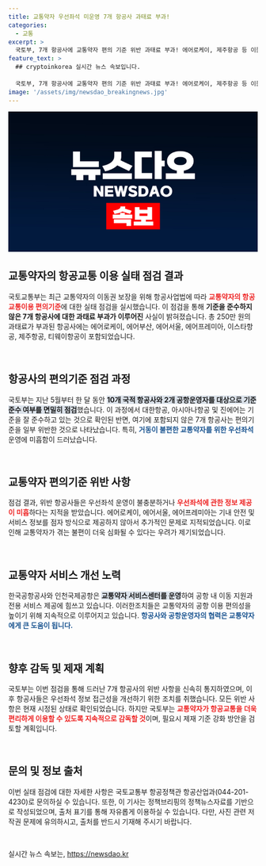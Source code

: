 ```yaml
---
title: 교통약자 우선좌석 미운영 7개 항공사 과태료 부과!
categories:
  - 교통
excerpt: >
  국토부, 7개 항공사에 교통약자 편의 기준 위반 과태료 부과! 에어로케이, 제주항공 등 이들은 어떻게 대응할까? 더 많은 소식과 변화가 궁금하다면 클릭해보세요!
feature_text: >
  ## cryptoinkorea 실시간 뉴스 속보입니다.

  국토부, 7개 항공사에 교통약자 편의 기준 위반 과태료 부과! 에어로케이, 제주항공 등 이들은 어떻게 대응할까? 더 많은 소식과 변화가 궁금하다면 클릭해보세요!
image: '/assets/img/newsdao_breakingnews.jpg'
---
```


<p><img src="/assets/img/newsdao_breakingnews.jpg" alt="cryptoinkorea 속보" /></p>

<h2 data-ke-size="size26">교통약자의 항공교통 이용 실태 점검 결과</h2>

<p>국토교통부는 최근 교통약자의 이동권 보장을 위해 항공사업법에 따라 <b><span style="color: #ee2323;">교통약자의 항공교통이용 편의기준</span></b>에 대한 실태 점검을 실시했습니다. 이 점검을 통해 <strong>기준을 준수하지 않은 7개 항공사에 대한 과태료 부과가 이루어진</strong> 사실이 밝혀졌습니다. 총 250만 원의 과태료가 부과된 항공사에는 에어로케이, 에어부산, 에어서울, 에어프레미아, 이스타항공, 제주항공, 티웨이항공이 포함되었습니다.</p>

<p data-ke-size="size16">&nbsp;</p>

<h2 data-ke-size="size26">항공사의 편의기준 점검 과정</h2>

<p>국토부는 지난 5월부터 한 달 동안 <b><span style="background-color: #21538527;">10개 국적 항공사와 2개 공항운영자를 대상으로 기준 준수 여부를 면밀히 점검</span></b>했습니다. 이 과정에서 대한항공, 아시아나항공 및 진에어는 기준을 잘 준수하고 있는 것으로 확인된 반면, 여기에 포함되지 않은 7개 항공사는 편의기준을 일부 위반한 것으로 나타났습니다. 특히, <b><span style="color: #1a5490;">거동이 불편한 교통약자를 위한 우선좌석</span></b> 운영에 미흡함이 드러났습니다.</p>

<p data-ke-size="size16">&nbsp;</p>

<h2 data-ke-size="size26">교통약자 편의기준 위반 사항</h2>

<p>점검 결과, 위반 항공사들은 우선좌석 운영이 불충분하거나 <b><span style="color: #ee2323;">우선좌석에 관한 정보 제공이 미흡</span></b>하다는 지적을 받았습니다. 에어로케이, 에어서울, 에어프레미아는 기내 안전 및 서비스 정보를 점자 방식으로 제공하지 않아서 추가적인 문제로 지적되었습니다. 이로 인해 교통약자가 겪는 불편이 더욱 심화될 수 있다는 우려가 제기되었습니다.</p>

<p data-ke-size="size16">&nbsp;</p>

<h2 data-ke-size="size26">교통약자 서비스 개선 노력</h2>

<p>한국공항공사와 인천국제공항은 <b><span style="background-color: #21538527;">교통약자 서비스센터를 운영</span></b>하여 공항 내 이동 지원과 전용 서비스 제공에 힘쓰고 있습니다. 이러한조치들은 교통약자의 공항 이용 편의성을 높이기 위해 지속적으로 이루어지고 있습니다. <b><span style="color: #1a5490;">항공사와 공항운영자의 협력은 교통약자에게 큰 도움이 됩니다.</span></b></p>

<p data-ke-size="size16">&nbsp;</p>

<h2 data-ke-size="size26">향후 감독 및 제재 계획</h2>

<p>국토부는 이번 점검을 통해 드러난 7개 항공사의 위반 사항을 신속히 통지하였으며, 이후 항공사들은 우선좌석 정보 접근성을 개선하기 위한 조치를 취했습니다. 모든 위반 사항은 현재 시정된 상태로 확인되었습니다. 하지만 국토부는 <b><span style="color: #ee2323;">교통약자가 항공교통을 더욱 편리하게 이용할 수 있도록 지속적으로 감독할 것</span></b>이며, 필요시 제재 기준 강화 방안을 검토할 계획입니다.</p>

<p data-ke-size="size16">&nbsp;</p>

<h2 data-ke-size="size26">문의 및 정보 출처</h2>

<p>이번 실태 점검에 대한 자세한 사항은 국토교통부 항공정책관 항공산업과(044-201-4230)로 문의하실 수 있습니다. 또한, 이 기사는 정책브리핑의 정책뉴스자료를 기반으로 작성되었으며, 출처 표기를 통해 자유롭게 이용하실 수 있습니다. 다만, 사진 관련 저작권 문제에 유의하시고, 출처를 반드시 기재해 주시기 바랍니다.</p>

<p data-ke-size="size16">&nbsp;</p>
실시간 뉴스 속보는, <a href="https://newsdao.kr" rel="dofollow">https://newsdao.kr</a>


